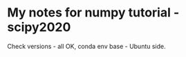 # My notes for numpy tutorial - scipy2020  

Check versions - all OK, conda env base - Ubuntu side.
